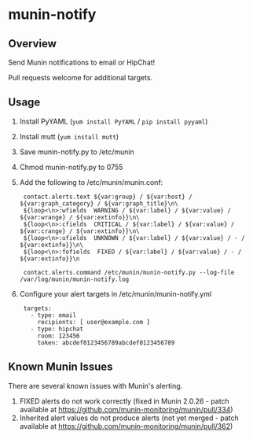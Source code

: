 # munin-notify

## Overview

Send Munin notifications to email or HipChat!

Pull requests welcome for additional targets.

## Usage

1. Install PyYAML (`yum install PyYAML` / `pip install pyyaml`)
1. Install mutt (`yum install mutt`)
1. Save munin-notify.py to /etc/munin
1. Chmod munin-notify.py to 0755
1. Add the following to /etc/munin/munin.conf:

        contact.alerts.text ${var:group} / ${var:host} / ${var:graph_category} / ${var:graph_title}\n\
        ${loop<\n>:wfields  WARNING / ${var:label} / ${var:value} / ${var:wrange} / ${var:extinfo}}\n\
        ${loop<\n>:cfields  CRITICAL / ${var:label} / ${var:value} / ${var:crange} / ${var:extinfo}}\n\
        ${loop<\n>:ufields  UNKNOWN / ${var:label} / ${var:value} / - / ${var:extinfo}}\n\
        ${loop<\n>:fofields  FIXED / ${var:label} / ${var:value} / - / ${var:extinfo}}\n

        contact.alerts.command /etc/munin/munin-notify.py --log-file /var/log/munin/munin-notify.log

1. Configure your alert targets in /etc/munin/munin-notify.yml

        targets:
          - type: email
            recipients: [ user@example.com ]
          - type: hipchat
            room: 123456
            token: abcdef0123456789abcdef0123456789

## Known Munin Issues

There are several known issues with Munin's alerting.

1. FIXED alerts do not work correctly (fixed in Munin 2.0.26 - patch available at https://github.com/munin-monitoring/munin/pull/334)
2. Inherited alert values do not produce alerts (not yet merged - patch available at https://github.com/munin-monitoring/munin/pull/362)
